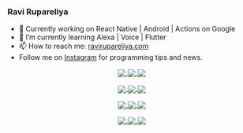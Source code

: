 ### Ravi Rupareliya

- 🔭 Currently working on React Native | Android | Actions on Google
- 🌱 I’m currently learning Alexa | Voice | Flutter
- 📫 How to reach me: [ravirupareliya.com](https://ravirupareliya.com)
- Follow me on [Instagram](https://www.instagram.com/ravi.rupareliya/) for programming tips and news.

<a href="https://www.instagram.com/ravi.rupareliya/" target="_blank">
<!-- insta-feed:START-->
<p align="center">
<img align="center" src=https://scontent-atl3-1.cdninstagram.com/v/t51.2885-15/e35/s150x150/122425343_1572645589603046_1626634953961554534_n.jpg?_nc_ht=scontent-atl3-1.cdninstagram.com&_nc_cat=102&_nc_ohc=0Kqq4S4uweEAX9HiOz2&tp=1&oh=155d7f11bf1fd41ef7197823b20d761c&oe=602AD4C1 />
<img align="center" src=https://scontent-atl3-1.cdninstagram.com/v/t51.2885-15/e35/s150x150/119738360_171946631175661_8308691936849414239_n.jpg?_nc_ht=scontent-atl3-1.cdninstagram.com&_nc_cat=101&_nc_ohc=rOJK1rQBnycAX-FV3IZ&tp=1&oh=bb4d19adeb65cfdf2ccef3becba26446&oe=602DC55D />
<img align="center" src=https://scontent-atl3-1.cdninstagram.com/v/t51.2885-15/e35/s150x150/119471335_3325605627530848_5783608158621298966_n.jpg?_nc_ht=scontent-atl3-1.cdninstagram.com&_nc_cat=104&_nc_ohc=AR9r-DPxovcAX-u7m2D&tp=1&oh=0b3634588c2ced1b4eaf213ed208971c&oe=602E4201 />
</p>
<p align="center">
<img align="center" src=https://scontent-atl3-1.cdninstagram.com/v/t51.2885-15/e35/s150x150/118735524_155532192843864_2438830621806811548_n.jpg?_nc_ht=scontent-atl3-1.cdninstagram.com&_nc_cat=100&_nc_ohc=eCVTNOSHSrgAX-vnOO6&tp=1&oh=754e63ea283d8b6dafff5364bdbb5ab4&oe=602C0E6E />
<img align="center" src=https://scontent-atl3-1.cdninstagram.com/v/t51.2885-15/e35/s150x150/118358282_793232521422249_4194198869826492121_n.jpg?_nc_ht=scontent-atl3-1.cdninstagram.com&_nc_cat=109&_nc_ohc=nAiKz_NBaggAX8-2-gx&tp=1&oh=27c2808f9d61029840248a2c9529dd6a&oe=602ADF3C />
<img align="center" src=https://scontent-atl3-1.cdninstagram.com/v/t51.2885-15/e35/s150x150/118083536_653646245259286_4437462516989252087_n.jpg?_nc_ht=scontent-atl3-1.cdninstagram.com&_nc_cat=110&_nc_ohc=wQRNBuvWWhEAX9W_Uw7&tp=1&oh=e241d25db17afd74fdea82c810d81223&oe=602B4EDC />
</p>
<p align="center">
<img align="center" src=https://scontent-atl3-1.cdninstagram.com/v/t51.2885-15/e35/s150x150/118175330_604822603490734_6882222491011634628_n.jpg?_nc_ht=scontent-atl3-1.cdninstagram.com&_nc_cat=110&_nc_ohc=V8qP1AeGynEAX_RcPKt&tp=1&oh=d71bc914bdcae0705efccbf5c13a20e8&oe=602D7877 />
<img align="center" src=https://scontent-atl3-1.cdninstagram.com/v/t51.2885-15/e35/s150x150/117801930_118850686597100_8281062695853943386_n.jpg?_nc_ht=scontent-atl3-1.cdninstagram.com&_nc_cat=108&_nc_ohc=F4B3pBjLH74AX_fGg0X&tp=1&oh=83dd67372f7f9d97d9b1e024f4d2160d&oe=602DEA40 />
<img align="center" src=https://scontent-atl3-1.cdninstagram.com/v/t51.2885-15/e35/s150x150/117867292_2771207523148452_3241414180657952736_n.jpg?_nc_ht=scontent-atl3-1.cdninstagram.com&_nc_cat=100&_nc_ohc=xeBBfHYFM38AX82vHf0&tp=1&oh=59fd73051d5d70abc4fef53fb17c19bb&oe=602D82A1 />
</p>
<p align="center">
<img align="center" src=https://scontent-atl3-1.cdninstagram.com/v/t51.2885-15/e35/s150x150/117931678_793632161399712_7562658963115355616_n.jpg?_nc_ht=scontent-atl3-1.cdninstagram.com&_nc_cat=100&_nc_ohc=nLgX09bN4TwAX9WNeBa&tp=1&oh=56095cb9e1ae2c41c66aafd8836a14cf&oe=602B8DB7 />
<img align="center" src=https://scontent-atl3-1.cdninstagram.com/v/t51.2885-15/e35/s150x150/117747115_220949032661980_1081920512424702093_n.jpg?_nc_ht=scontent-atl3-1.cdninstagram.com&_nc_cat=104&_nc_ohc=LxYOEpLqKSMAX8urTVT&tp=1&oh=50724da098099f6ccb3289df80d6d8cf&oe=602CFA16 />
<img align="center" src=https://scontent-atl3-1.cdninstagram.com/v/t51.2885-15/e35/s150x150/117564950_167171931547080_7523565149947571776_n.jpg?_nc_ht=scontent-atl3-1.cdninstagram.com&_nc_cat=100&_nc_ohc=LFngTA0-4wIAX_I5bvM&tp=1&oh=fdfb2955544b1aed061343cfd4b45543&oe=602C2A5D />
</p>

<!-- insta-feed:END-->
</a>
